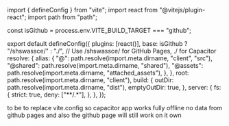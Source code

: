 import { defineConfig } from "vite";
import react from "@vitejs/plugin-react";
import path from "path";

const isGithub = process.env.VITE_BUILD_TARGET === "github";

export default defineConfig({
  plugins: [react()],
  base: isGithub ? "/shswassce/" : "./", // Use /shswassce/ for GitHub Pages, ./ for Capacitor
  resolve: {
    alias: {
      "@": path.resolve(import.meta.dirname, "client", "src"),
      "@shared": path.resolve(import.meta.dirname, "shared"),
      "@assets": path.resolve(import.meta.dirname, "attached_assets"),
    },
  },
  root: path.resolve(import.meta.dirname, "client"),
  build: {
    outDir: path.resolve(import.meta.dirname, "dist"),
    emptyOutDir: true,
  },
  server: {
    fs: {
      strict: true,
      deny: ["**/.*"],
    },
  },
});



to be to replace vite.config so capacitor app works fully offline no data from github pages and also the github page will still work on it own